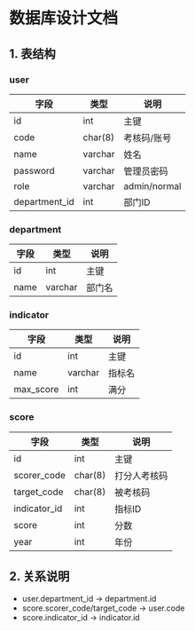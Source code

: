 # 数据库设计文档

## 1. 表结构

### user
| 字段         | 类型      | 说明         |
| ------------ | --------- | ------------|
| id           | int       | 主键        |
| code         | char(8)   | 考核码/账号 |
| name         | varchar   | 姓名        |
| password     | varchar   | 管理员密码  |
| role         | varchar   | admin/normal|
| department_id| int       | 部门ID      |

### department
| 字段 | 类型    | 说明   |
| ---- | ------- | ------ |
| id   | int     | 主键   |
| name | varchar | 部门名 |

### indicator
| 字段      | 类型    | 说明   |
| --------- | ------- | ------ |
| id        | int     | 主键   |
| name      | varchar | 指标名 |
| max_score | int     | 满分   |

### score
| 字段         | 类型    | 说明         |
| ------------ | ------- | ------------|
| id           | int     | 主键        |
| scorer_code  | char(8) | 打分人考核码|
| target_code  | char(8) | 被考核码    |
| indicator_id | int     | 指标ID      |
| score        | int     | 分数        |
| year         | int     | 年份        |

## 2. 关系说明
- user.department_id → department.id
- score.scorer_code/target_code → user.code
- score.indicator_id → indicator.id 